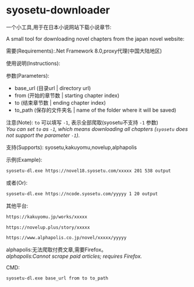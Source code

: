 # syosetu-downloader
一个小工具,用于在日本小说网站下载小说章节:

A small tool for downloading novel chapters from the japan novel website:

需要(Requirements):.Net Framework 8.0,proxy代理(中国大陆地区)

使用说明(Instructions):

参数(Parameters):
- base_url (目录url | directory url)
- from (开始的章节数 | starting chapter index)
- to (结束章节数 | ending chapter index)
- to_path (保存的文件夹名 | name of the folder where it will be saved)

注意(Note): 
`to` 可以填写 `-1`, 表示全部爬取(syosetu不支持 `-1` 参数)  
*You can set `to` as `-1`, which means downloading all chapters (`syosetu` does not support the parameter `-1`).*

支持(Supports):
syosetu,kakuyomu,novelup,alphapolis

示例(Example):
```bash
syosetu-dl.exe https://novel18.syosetu.com/xxxxx 201 538 output
```
或者(Or):
```bash
syosetu-dl.exe https://ncode.syosetu.com/yyyyy 1 20 output
```

其他平台:
```bash
https://kakuyomu.jp/works/xxxxx

https://novelup.plus/story/xxxxx

https://www.alphapolis.co.jp/novel/xxxxx/yyyyy 
```
alphapolis:无法爬取付费文章,需要Firefox。  
*alphapolis:Cannot scrape paid articles; requires Firefox.*

CMD:
```bash
syosetu-dl.exe base_url from to to_path
```
